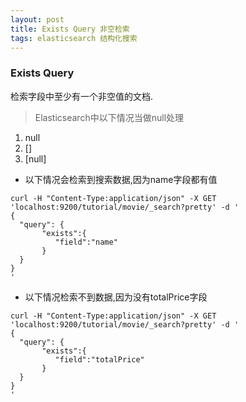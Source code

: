 ```yaml
---
layout: post
title: Exists Query 非空检索
tags: elasticsearch 结构化搜索
---
```


### Exists Query
检索字段中至少有一个非空值的文档.

> Elasticsearch中以下情况当做null处理
1. null
2. []
3. [null]

* 以下情况会检索到搜索数据,因为name字段都有值
```
curl -H "Content-Type:application/json" -X GET 'localhost:9200/tutorial/movie/_search?pretty' -d '
{
  "query": {
       "exists":{
          "field":"name"
       }
  }
}
'
```


* 以下情况检索不到数据,因为没有totalPrice字段
```
curl -H "Content-Type:application/json" -X GET 'localhost:9200/tutorial/movie/_search?pretty' -d '
{
  "query": {
       "exists":{
          "field":"totalPrice"
       }
  }
}
'
```